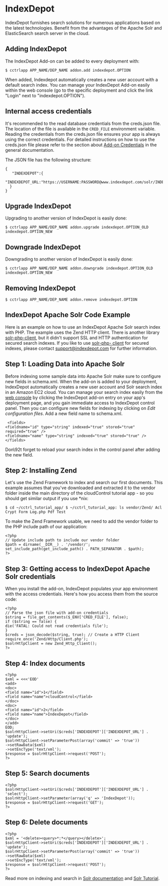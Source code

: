 # IndexDepot

IndexDepot furnishes search solutions for numerous applications based on the latest technologies. Benefit from the advantages of the Apache Solr and ElasticSearch search server in the cloud.

## Adding IndexDepot

The IndexDepot Add-on can be added to every deployment with:

~~~
$ cctrlapp APP_NAME/DEP_NAME addon.add indexdepot.OPTION
~~~
When added, Indexdepot automatically creates a new user account with a default search index. You can manage your IndexDepot Add-on easily within the web console (go to the specific deployment and click the link "Login" next to "indexdepot.OPTION").

## Internal access credentials

It's recommended to the read database credentials from the creds.json file. The location of the file is available in the `CRED_FILE` environment variable. Reading the credentials from the creds.json file ensures your app is always using the correct credentials. For detailed instructions on how to use the creds.json file please refer to the section about [Add-on Credentials](https://www.cloudcontrol.com/dev-center/platform-documentation#add-on-credentials) in the general documentation.

The JSON file has the following structure:

~~~
{
   "INDEXDEPOT":{
      "INDEXDEPOT_URL:"https://USERNAME:PASSWORD@www.indexdepot.com/solr/INDEX_ID/,
  }
}
~~~

## Upgrade IndexDepot

Upgrading to another version of IndexDepot is easily done:

~~~
$ cctrlapp APP_NAME/DEP_NAME addon.upgrade indexdepot.OPTION_OLD indexdepot.OPTION_NEW 
~~~

## Downgrade IndexDepot

Downgrading to another version of IndexDepot is easily done:

~~~
$ cctrlapp APP_NAME/DEP_NAME addon.downgrade indexdepot.OPTION_OLD indexdepot.OPTION_NEW 
~~~

## Removing IndexDepot

~~~
$ cctrlapp APP_NAME/DEP_NAME addon.remove indexdepot.OPTION
~~~

## IndexDepot Apache Solr Code Example

Here is an example on how to use an IndexDepot Apache Solr search index with PHP. The example uses the Zend HTTP client. There is another library [solr-php-client](http://code.google.com/p/solr-php-client/), but it didn't support SSL and HTTP authentication for secured search indexes. If you like to use [solr-php- client](http://code.google.com/p/solr-php-client/) for secured indexes, please contact [support@indexdepot.com](http://support@indexdepot.com/) for further information.

## Step 1: Loading Data into Apache Solr

Before indexing some sample data into Apache Solr make sure to configure new fields in schema.xml. When the add-on is added to your deployment, IndexDepot automatically creates a new user account and Solr search index in an Amazon EC2 cloud. You can manage your search index easily from the [web console](https://console.cloudcontrolled.com/) by clicking the IndexDepot add-on entry on your app's deployment page, and you gain immediate access to IndexDepot control panel. Then you can configure new fields for indexing by clicking on *Edit configuration files*. Add a new field name to schema.xml.

~~~
 <fields>
<fieldname="id" type="string" indexed="true" stored="true" required="true" />
<fieldname="name" type="string" indexed="true" stored="true" />
</fields> 
~~~

Don\92t forget to reload your search index in the control panel after adding the new field.

## Step 2: Installing Zend

Let's use the Zend Framework to index and search our first documents. This example assumes that you've downloaded and extracted it to the vendor folder inside the main directory of the cloudControl tutorial app - so you should get similar output if you use *nix:

~~~
$ cd ~/cctrl_tutorial_app/ $ ~/cctrl_tutorial_app: ls vendor/Zend/ Acl Crypt Form Log.php Pdf Test
~~~

To make the Zend Framework usable, we need to add the vendor folder to the PHP include path of our application:

~~~
<?php
// Update include path to include our vendor folder
$path = dirname(__DIR__) . '/vendor/';
set_include_path(get_include_path() . PATH_SEPARATOR . $path);
?>
~~~

## Step 3: Getting access to IndexDepot Apache Solr credentials

When you install the add-on, IndexDepot populates your app environment with the access credentials. Here's how you access them from the source code:

~~~
<?php
// Parse the json file with add-on credentials
$string = file_get_contents($_ENV['CRED_FILE'], false);
if ($string == false) {
die('FATAL: Could not read credentials file');
}
$creds = json_decode($string, true); // Create a HTTP Client
require_once('Zend/Http/Client.php');
$solrHttpClient = new Zend_Http_Client();
?>
~~~

## Step 4: Index documents

~~~
<?php
$xml = <<<'EOD'
<add>
<doc>
<field name="id">1</field>
<field name="name">cloudControl</field>
</doc>
<doc>
<field name="id">2</field>
<field name="name">IndexDepot</field>
</doc>
</add>
EOD;
$solrHttpClient->setUri($creds['INDEXDEPOT']['INDEXDEPOT_URL'] . 'update');
$solrHttpClient->setParameterPost(array('commit' => 'true'))
->setRawData($xml)
->setEncType('text/xml');
$response = $solrHttpClient->request('POST');
?>
~~~

## Step 5: Search documents

~~~
<?php
$solrHttpClient->setUri($creds['INDEXDEPOT']['INDEXDEPOT_URL'] . 'select');
$solrHttpClient->setParameter(array('q' => 'IndexDepot'));
$response = $solrHttpClient->request('GET');
?>
~~~

## Step 6: Delete documents

~~~
<?php
$xml = '<delete><query>*:*</query></delete>';
$solrHttpClient->setUri($creds['INDEXDEPOT']['INDEXDEPOT_URL'] . 'update');
$solrHttpClient->setParameterPost(array('commit' => 'true'))
->setRawData($xml)
->setEncType('text/xml');
$response = $solrHttpClient->request('POST');
?>
~~~

Read more on indexing and search in [Solr documentation](http://wiki.apache.org/solr/) and [Solr Tutorial](http://lucene.apache.org/solr/api/doc-files/tutorial.html).

